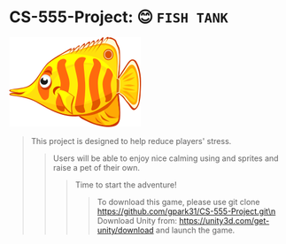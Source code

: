 # CS-555-Project: :blush: `FISH TANK`
![baidu](https://github.com/gpark31/CS-555-Project/blob/main/Assets/Underwater%20Game%20Kit/Creatures/96dpi/butterflyfish/_character-setup.png "logo")
> This project is designed to help reduce players' stress. 
>> Users will be able to enjoy nice calming using and sprites and raise a pet of their own. 
>>> Time to start the adventure!
>>>> To download this game, please use git clone https://github.com/gpark31/CS-555-Project.git\n
>>>> Download Unity from: https://unity3d.com/get-unity/download and launch the game. 

